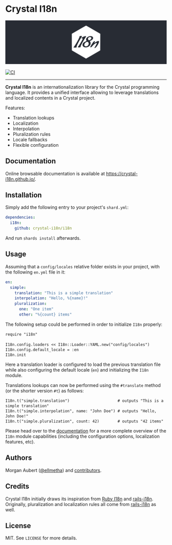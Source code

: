 # Crystal I18n

![logo](https://github.com/crystal-i18n/i18n/blob/master/docs/src/.vuepress/public/assets/img/hero.svg)

[![CI](https://github.com/crystal-i18n/i18n/workflows/CI/badge.svg)](https://github.com/crystal-i18n/i18n/actions)

---

**Crystal I18n** is an internationalization library for the Crystal programming language. It provides a unified interface 
allowing to leverage translations and localized contents in a Crystal project.

Features:

* Translation lookups
* Localization
* Interpolation
* Pluralization rules
* Locale fallbacks
* Flexible configuration

## Documentation

Online browsable documentation is available at https://crystal-i18n.github.io/.

## Installation

Simply add the following entry to your project's `shard.yml`:

```yaml
dependencies:
  i18n:
    github: crystal-i18n/i18n
```

And run `shards install` afterwards.

## Usage

Assuming that a `config/locales` relative folder exists in your project, with the following `en.yml` file in it:

```yaml
en:
  simple:
    translation: "This is a simple translation"
    interpolation: "Hello, %{name}!"
    pluralization:
      one: "One item"
      other: "%{count} items"
```

The following setup could be performed in order to initialize `I18n` properly:

```crystal
require "i18n"

I18n.config.loaders << I18n::Loader::YAML.new("config/locales")
I18n.config.default_locale = :en
I18n.init
```

Here a translation loader is configured to load the previous translation file while also configuring the default locale 
(`en`) and initializing the `I18n` module.

Translations lookups can now be performed using the `#translate` method (or the shorter version `#t`) as follows:

```crystal
I18n.t("simple.translation")                     # outputs "This is a simple translation"
I18n.t("simple.interpolation", name: "John Doe") # outputs "Hello, John Doe!"
I18n.t("simple.pluralization", count: 42)        # outputs "42 items"
```

Please head over to the [documentation](https://crystal-i18n.github.io/) for a more complete overview of the `I18n` 
module capabilities (including the configuration options, localization features, etc).

## Authors

Morgan Aubert ([@ellmetha](https://github.com/ellmetha)) and 
[contributors](https://github.com/crystal-i18n/i18n/contributors).

## Credits

Crystal I18n initially draws its inspiration from [Ruby I18n](https://github.com/ruby-i18n/i18n) and 
[rails-i18n](https://github.com/svenfuchs/rails-i18n). Originally, pluralization and localization rules all come from
[rails-i18n](https://github.com/svenfuchs/rails-i18n) as well.

## License

MIT. See ``LICENSE`` for more details.

